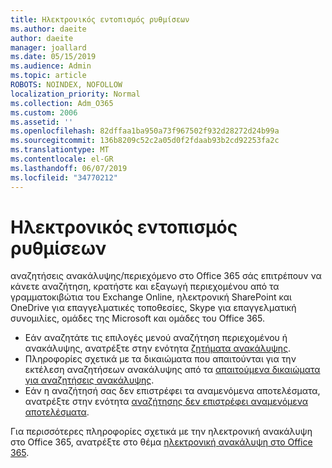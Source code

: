 ```yaml
---
title: Ηλεκτρονικός εντοπισμός ρυθμίσεων
ms.author: daeite
author: daeite
manager: joallard
ms.date: 05/15/2019
ms.audience: Admin
ms.topic: article
ROBOTS: NOINDEX, NOFOLLOW
localization_priority: Normal
ms.collection: Adm_O365
ms.custom: 2006
ms.assetid: ''
ms.openlocfilehash: 82dffaa1ba950a73f967502f932d28272d24b99a
ms.sourcegitcommit: 136b8209c52c2a05d0f2fdaab93b2cd92253fa2c
ms.translationtype: MT
ms.contentlocale: el-GR
ms.lasthandoff: 06/07/2019
ms.locfileid: "34770212"
---
```

# <a name="ediscovery-settings"></a>Ηλεκτρονικός εντοπισμός ρυθμίσεων

αναζητήσεις ανακάλυψης/περιεχόμενο στο Office 365 σάς επιτρέπουν να κάνετε αναζήτηση, κρατήστε και εξαγωγή περιεχομένου από τα γραμματοκιβώτια του Exchange Online, ηλεκτρονική SharePoint και OneDrive για επαγγελματικές τοποθεσίες, Skype για επαγγελματική συνομιλίες, ομάδες της Microsoft και ομάδες του Office 365.

- Εάν αναζητάτε τις επιλογές μενού αναζήτηση περιεχομένου ή ανακάλυψης, ανατρέξτε στην ενότητα [ζητήματα ανακάλυψης](https://docs.microsoft.com/alchemyinsights/ediscovery-issues).
- Πληροφορίες σχετικά με τα δικαιώματα που απαιτούνται για την εκτέλεση αναζητήσεων ανακάλυψης από τα [απαιτούμενα δικαιώματα για αναζητήσεις ανακάλυψης](https://docs.microsoft.com/alchemyinsights/permissions-required-for-ediscovery-searches).
- Εάν η αναζήτησή σας δεν επιστρέφει τα αναμενόμενα αποτελέσματα, ανατρέξτε στην ενότητα [αναζήτησης δεν επιστρέφει αναμενόμενα αποτελέσματα](https://docs.microsoft.com/alchemyinsights/search-not-returning-expected-results).

Για περισσότερες πληροφορίες σχετικά με την ηλεκτρονική ανακάλυψη στο Office 365, ανατρέξτε στο θέμα [ηλεκτρονική ανακάλυψη στο Office 365](https://docs.microsoft.com/office365/securitycompliance/ediscovery).
